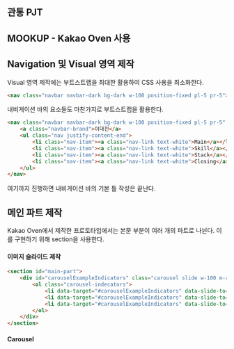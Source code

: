 ## 관통 PJT



## MOOKUP - Kakao Oven 사용

## Navigation 및 Visual 영역 제작
Visual 영역 제작에는 부트스트랩을 최대한 활용하여 CSS 사용을 최소화한다.
```html
<nav class="navbar navbar-dark bg-dark w-100 position-fixed pl-5 pr-5">
```
내비게이션 바의 요소들도 마찬가지로 부트스트랩을 활용한다.
```html
<nav class="navbar navbar-dark bg-dark w-100 position-fixed pl-5 pr-5" style="z-index: 99;">
    <a class="navbar-brand">이대진</a>
    <ul class="nav justify-content-end">
        <li class="nav-item"><a class="nav-link text-white">Main</a></li>
        <li class="nav-item"><a class="nav-link text-white">Skill</a></li>
        <li class="nav-item"><a class="nav-link text-white">Stack</a></li>
        <li class="nav-item"><a class="nav-link text-white">Closing</a></li>
    </ul>
</nav>
```
여기까지 진행하면 내비게이션 바의 기본 틀 작성은 끝난다.

## 메인 파트 제작
Kakao Oven에서 제작한 프로토타입에서는 본문 부분이 여러 개의 파트로 나뉜다.
이를 구현하기 위해 section을 사용한다.

#### 이미지 슬라이드 제작
```html
<section id="main-part">
    <div id="carouselExampleIndicators" class="carousel slide w-100 m-auto" data-ride="carousel">
        <ol class="carousel-indecators">
            <li data-target="#carouselExampleIndicators" data-slide-to="0" class="active"></li>
            <li data-target="#carouselExampleIndicators" data-slide-to="1"></li>
            <li data-target="#carouselExampleIndicators" data-slide-to="2"></li>
        </ol>
    </div>
</section>
```

#### Carousel
